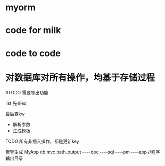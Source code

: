 # myorm
# code for milk
# code to code


# 对数据库对所有操作，均基于存储过程

#TODO 需要导出功能



list
先查eq

最后查kw

- 解析参数
- 生成模板


TODO 所有非插入操作，都是更新key

嵌套生成
MyApp
db
mvc
path_output 
----doc
    ----sql
    ----pm
----app  //程序输出目录
